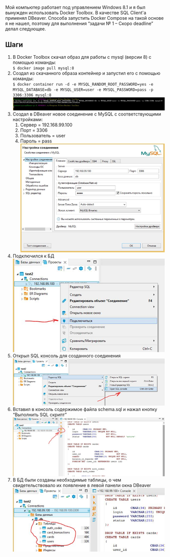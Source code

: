 Мой компьютер работает под управлением Windows 8.1 и я был вынужден использовать Docker Toolbox. В качестве SQL Client'а применял DBeaver. Способа запустить Docker Compose на такой основе я не нашел, поэтому для выполнения “задачи № 1 – Скоро deadline” делал следующее.

## Шаги
1. В Docker Toolbox скачал образ для работы с mysql (версии 8) с помощью команды:  
	`$ docker image pull mysql:8`
1. Создал из скачанного образа контейнер и запустил его с помощью команды:  
	`$ docker container run -d -e MYSQL_RANDOM_ROOT_PASSWORD=yes -e MYSQL_DATABASE=db -e MYSQL_USER=user -e MYSQL_PASSWORD=pass -p 3306:3306 mysql:8`  
	![скриншот](https://github.com/MartynAndrey/auto-8-1/blob/master/1.JPG?raw=true)
1. Создал в DBeaver новое соединение с MySQL с соответствующими настройками:
	1. Сервер = 192.168.99.100
	1. Порт = 3306
	1. Пользователь = user
	1. Пароль = pass  
	![скриншот](https://github.com/MartynAndrey/auto-8-1/blob/master/2.JPG?raw=true)
4. Подключился к БД  
	![скриншот](https://github.com/MartynAndrey/auto-8-1/blob/master/3.JPG?raw=true)
5. Открыл SQL консоль для созданного соединения  
	![скриншот](https://github.com/MartynAndrey/auto-8-1/blob/master/4.JPG?raw=true)
6. Вставил в консоль содержимое файла schema.sql и нажал кнопку “Выполнить SQL скрипт”  
	![скриншот](https://github.com/MartynAndrey/auto-8-1/blob/master/5.JPG?raw=true)
7. В БД были созданы необходимые таблицы, о чем свидетельствовало их появление в левой панели окна DBeaver  
	![скриншот](https://github.com/MartynAndrey/auto-8-1/blob/master/6.JPG?raw=true)
